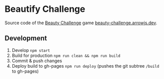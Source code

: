 # Beautify Challenge

Source code of the [Beauty Challenge](https://twitter.com/danieldietrich/status/1317198127632420870) game [beauty-challenge.arrowjs.dev](https://beautify-challenge.arrowjs.dev/).

## Development

1. Develop `npm start`
2. Build for production `npm run clean && npm run build`
3. Commit & push changes
4. Deploy build to gh-pages `npm run deploy` (pushes the git subtree `/build` to gh-pages)
```
